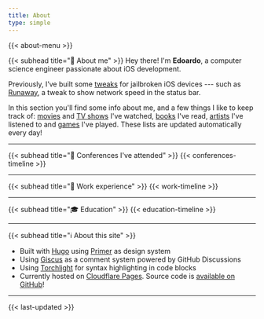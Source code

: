 ```yaml
---
title: About
type: simple
---
```


{{< about-menu >}}

{{< subhead title="👋 About me" >}}
Hey there! I'm **Edoardo**, a computer science engineer passionate about iOS development.

Previously, I’ve built some [tweaks](https://github.com/n3d1117/n3d1117.github.io) for jailbroken iOS devices --- such as [Runaway](https://www.idownloadblog.com/2020/02/23/runaway/), a tweak to show network speed in the status bar.

In this section you'll find some info about me, and a few things I like to keep track of: [movies](/about/movies) and [TV shows](/about/shows) I've watched, [books](/about/books) I've read, [artists](/about/music) I've listened to and [games](/about/games) I've played. These lists are updated automatically every day!

---

{{< subhead title="🏢 Conferences I've attended" >}}
{{< conferences-timeline >}}

---

{{< subhead title="💼 Work experience" >}}
{{< work-timeline >}}

---

{{< subhead title="🎓 Education" >}}
{{< education-timeline >}}

---

{{< subhead title="ℹ️ About this site" >}}
- Built with [Hugo](https://gohugo.io/) using [Primer](https://primer.style/) as design system
- Using [Giscus](https://github.com/giscus/giscus) as a comment system powered by GitHub Discussions
- Using [Torchlight](https://torchlight.dev) for syntax highlighting in code blocks
- Currently hosted on [Cloudflare Pages](https://pages.cloudflare.com/). Source code is [available on GitHub](https://github.com/n3d1117/website)!

---

{{< last-updated >}}